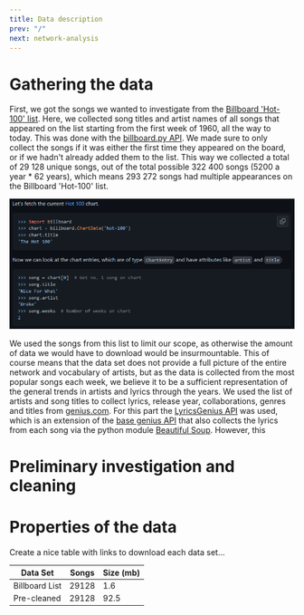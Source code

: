 ```yaml
---
title: Data description
prev: "/"
next: network-analysis
---
```


# Gathering the data
First, we got the songs we wanted to investigate from the [Billboard 'Hot-100' list](https://www.billboard.com/charts/hot-100/). Here, we collected song titles and artist names of all songs that appeared on the list starting from the first week of 1960, all the way to today. This was done with the [billboard.py API](https://github.com/guoguo12/billboard-charts). We made sure to only collect the songs if it was either the first time they appeared on the board, or if we hadn't already added them to the list. This way we collected a total of 29 128 unique songs, out of the total possible 322 400 songs (5200 a year * 62 years), which means 293 272 songs had multiple appearances on the Billboard 'Hot-100' list.

![](/images/billboard_py.png)

We used the songs from this list to limit our scope, as otherwise the amount of data we would have to download would be insurmountable. This of course means that the data set does not provide a full picture of the entire network and vocabulary of artists, but as the data is collected from the most popular songs each week, we believe it to be a sufficient representation of the general trends in artists and lyrics through the years. We used the list of artists and song titles to collect lyrics, release year, collaborations, genres and titles from [genius.com](https://genius.com/Rick-astley-never-gonna-give-you-up-lyrics). For this part the [LyricsGenius API](https://lyricsgenius.readthedocs.io/en/master/) was used, which is an extension of the [base genius API](https://docs.genius.com/) that also collects the lyrics from each song via the python module [Beautiful Soup](https://www.crummy.com/software/BeautifulSoup/). However, this 



# Preliminary investigation and cleaning



# Properties of the data

Create a nice table with links to download each data set...

|   Data Set   | Songs | Size (mb) |
|--------------|-------|-----------|
|Billboard List| 29128 | 1.6       |
|Pre-cleaned   | 29128 | 92.5      |




